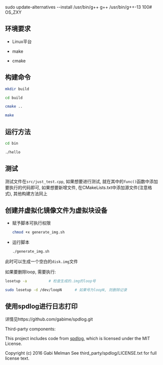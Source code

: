 sudo update-alternatives --install /usr/bin/g++ g++ /usr/bin/g++-13 100# OS_ZXY

## 环境要求

- Linux平台

- make

- cmake 

## 构建命令

```bash
mkdir build

cd build

cmake ..

make 
```

## 运行方法

```bash
cd bin

./hello
```

## 测试

测试文件在`src/just_test.cpp`, 如果想要进行测试, 就在其中的`func()`函数中添加要执行的代码即可, 如果想要新增文件, 在CMakeLists.txt中添加源文件(注意格式), 其他构建方法同上


## 创建并虚拟化镜像文件为虚拟块设备

- 赋予脚本可执行权限

    ```bash
    chmod +x generate_img.sh
    ```

- 运行脚本

    ```bash
    ./generate_img.sh 
    ```

此时可以生成一个空白的`disk.img`文件

如果要删除loop, 需要执行:

```bash
losetup -a          # 检查生成的.img的loop号

sudo losetup -d /dev/loopN      # 如果号为loopN, 则删除记录
```

## 使用spdlog进行日志打印

详情见https://github.com/gabime/spdlog.git


Third-party components:

This project includes code from [spdlog](https://github.com/gabime/spdlog), 
which is licensed under the MIT License.

Copyright (c) 2016 Gabi Melman
See third_party/spdlog/LICENSE.txt for full license text.




